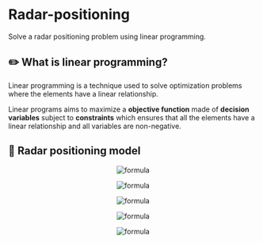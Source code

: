 # Radar-positioning
Solve a radar positioning problem using linear programming.

## :pencil2: What is linear programming?

Linear programming is a technique used to solve optimization problems where the elements have a linear relationship.

Linear programs aims to maximize a **objective function** made of **decision variables** subject to **constraints** which ensures that all the elements have a linear relationship and all variables are non-negative.

## :triangular_ruler: Radar positioning model

<!-- In this case we just want to find a combination of variables that solves the puzzle. Therefore there will be no objetive function do be maximized, only linear constraints as follows: -->

<div align="center">

![formula](https://render.githubusercontent.com/render/math?math=$\qquad\qquad\\>\\:\text{Max}\quad\sum_{i=1}^{m}y_i%2B\sum_{i=1}^{m}\sum_{j=1}^{n}A_{ij}z_{ij})

![formula](https://render.githubusercontent.com/render/math?math=$\text{Subject%20to}\quad\sum_{j=1}^{n}z_{ij}=y_{i}\quad\forall%20i)

![formula](https://render.githubusercontent.com/render/math?math=$\qquad\\>\\>\\>\sum_{j=1}^{m}x_{j}=p)

![formula](https://render.githubusercontent.com/render/math?math=$\qquad\qquad\qquad\qquad\qquad\\>\\>x_j\ge%20z_{ij}\quad\forall{i}\forall{j}\\>\text{and}\\>A_{ij}\neq0)

![formula](https://render.githubusercontent.com/render/math?math=$\qquad\qquad\quad\\>x_j,y_i,z_{ij}\in[0,1])

</div>

<!-- - xj → Radar j na posi¸c˜ao j
- yi → Demanda i
- zij → Informa se a demanda i ´e atendida pelo radar j
- Aij → Informa qualidade do sinal do radar j para a demanda i

- Nu´mero de demandas m
- Nu´mero m´aximo de radares p (facultativo)
- Raio maximo de alcance do sinal dos radares r (facultativo)
- Nu´mero de pontos na dire¸c˜ao x
- Nu´mero de pontos na dire¸c˜ao y

We want to generalize the problem to solve a sudoku of any square dimension (9x9, 16x16, 25x25 ...). For that purpose, **n** represents the dimension of the puzzle, **x** are decision variables, **i** represents the columns, **j** represents the rows, **k** represents all possible digitis depending on the puzzle dimension, and **p** and **q** represents an auxiliar variable to iterate in all subgrids.

The first and the second constraints ensures that all columns and all rows will be filled must have only one of the available digits. The third constraint ensures that each cell in the grid will have only one digit. The last constraint ensures that all subgrid will have only one of the available digits. -->